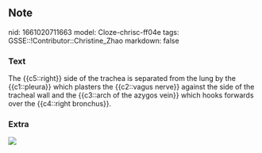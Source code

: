 ## Note
nid: 1661020711663
model: Cloze-chrisc-ff04e
tags: GSSE::!Contributor::Christine_Zhao
markdown: false

### Text
<div>
  <div>
    <div>
      The {{c5::right}} side of the trachea is separated from the
      lung by the {{c1::pleura}} which plasters the {{c2::vagus
      nerve}} against the side of the tracheal wall and the
      {{c3::arch of the azygos vein}} which hooks forwards over the
      {{c4::right bronchus}}.
    </div>
  </div>
</div>

### Extra
<img src="Screen%20Shot%202021-06-03%20at%202.41.24%20pm.png">
